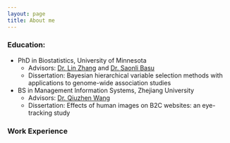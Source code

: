 ```yaml
---
layout: page
title: About me
---
```


### Education:

   - PhD in Biostatistics, University of Minnesota
       - Advisors: [Dr. Lin Zhang](https://directory.sph.umn.edu/bio/sph-a-z/lin-zhang) and [Dr. Saonli Basu](https://directory.sph.umn.edu/bio/sph-a-z/saonli-basu) 
       - Dissertation: Bayesian hierarchical variable selection methods with applications to genome-wide association studies
   - BS in Management Information Systems, Zhejiang University
       - Advisors: [Dr. Qiuzhen Wang](https://www.x-mol.com/university/faculty/301513)
       - Dissertation: Effects of human images on B2C websites: an eye-tracking study
   

### Work Experience
   

       
